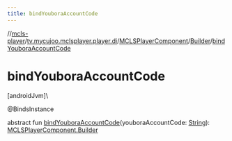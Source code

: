 ```yaml
---
title: bindYouboraAccountCode
---
```

//[mcls-player](../../../../index.html)/[tv.mycujoo.mclsplayer.player.di](../../index.html)/[MCLSPlayerComponent](../index.html)/[Builder](index.html)/[bindYouboraAccountCode](bind-youbora-account-code.html)



# bindYouboraAccountCode



[androidJvm]\




@BindsInstance



abstract fun [bindYouboraAccountCode](bind-youbora-account-code.html)(youboraAccountCode: [String](https://kotlinlang.org/api/latest/jvm/stdlib/kotlin/-string/index.html)): [MCLSPlayerComponent.Builder](index.html)




